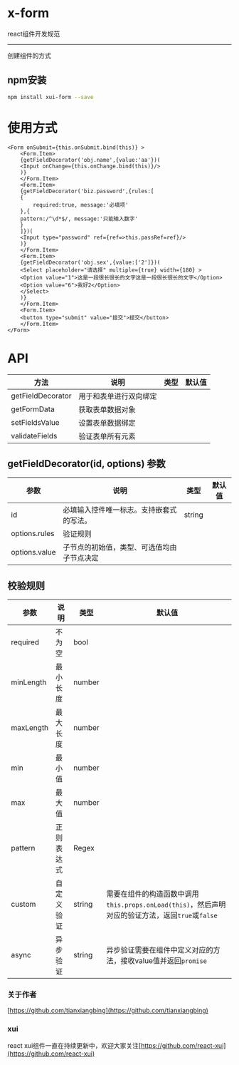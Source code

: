 # x-form
react组件开发规范
***
创建组件的方式
## npm安装

```bash
npm install xui-form --save
```
# 使用方式
```
<Form onSubmit={this.onSubmit.bind(this)} >
    <Form.Item>
    {getFieldDecorator('obj.name',{value:'aa'})(
    <Input onChange={this.onChange.bind(this)}/>
    )}
    </Form.Item>
    <Form.Item>
    {getFieldDecorator('biz.password',{rules:[
    { 
        required:true, message:'必填项'
    },{ 
    pattern:/^\d*$/, message:'只能输入数字'
    }
    ]})(
    <Input type="password" ref={ref=>this.passRef=ref}/>
    )}
    </Form.Item>
    <Form.Item>
    {getFieldDecorator('obj.sex',{value:['2']})(
    <Select placeholder="请选择" multiple={true} width={180} >
    <Option value="1">这是一段很长很长的文字这是一段很长很长的文字</Option>
    <Option value="6">我好2</Option>
    </Select>
    )}
    </Form.Item>
    <Form.Item>
    <button type="submit" value="提交">提交</button>
    </Form.Item>
</Form>
```
# API

| 方法 | 说明 | 类型 | 默认值 |
| - | - | - | - |
| getFieldDecorator | 用于和表单进行双向绑定 | | |
| getFormData | 获取表单数据对象 | |
| setFieldsValue | 设置表单数据绑定 | |
| validateFields | 验证表单所有元素 | | 

## getFieldDecorator(id, options) 参数
| 参数 | 说明 | 类型 | 默认值 |
| - | - | - | - |
| id | 必填输入控件唯一标志。支持嵌套式的写法。 | string | |
| options.rules | 验证规则 | | |
| options.value | 子节点的初始值，类型、可选值均由子节点决定 | | |
## 校验规则

| 参数 | 说明 | 类型 | 默认值 |
| - | - | - | - |
| required | 不为空 | bool | |
| minLength | 最小长度 | number |
| maxLength | 最大长度 | number |
| min | 最小值 | number |
| max | 最大值 | number | 
| pattern | 正则表达式 | Regex | |
| custom | 自定义验证 | string | 需要在组件的构造函数中调用` this.props.onLoad(this)`，然后声明对应的验证方法，返回`true`或`false` |
| async | 异步验证 | string | 异步验证需要在组件中定义对应的方法，接收value值并返回`promise` |
### 关于作者
[https://github.com/tianxiangbing](https://github.com/tianxiangbing)

### xui
react xui组件一直在持续更新中，欢迎大家关注[https://github.com/react-xui](https://github.com/react-xui)